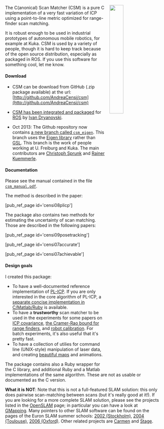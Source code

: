 
<img src="http://purl.org/censi/research/2007-plicp/sm_plicp_zoom_crop.gif" style='float:right; margin: 1em; width: 30%'/>
    
The C(anonical) Scan Matcher (CSM) is a pure C implementation of a very fast variation of ICP 
using a point-to-line metric optimized for range-finder scan matching.

It is robust enough to be used in industrial prototypes of autonomous
mobile robotics, for example at Kuka. CSM is used by a variety of people, though it is hard to keep track because of the open source distribution, especially as packaged in ROS. 
If you use this software for something cool, let me know.

#### Download

* CSM can be download from GitHub (.zip package available) at the url:  
  [http://github.com/AndreaCensi/csm](http://github.com/AndreaCensi/csm)

* [CSM has been integrated and packaged][stack] for [ROS] by [Ivan Dryanovski][ivan].

* Oct 2013: The Github repository now contains [a new branch called ``csm_eigen``](https://github.com/AndreaCensi/csm/tree/csm_eigen). 
This branch uses the [Eigen library](http://eigen.tuxfamily.org/index.php?title=Main_Page) rather than [GSL](http://www.gnu.org/software/gsl/). This branch is the work of people working at U. Freiburg and Kuka. The main contributors are [Christoph Sprunk](http://www.informatik.uni-freiburg.de/~sprunkc/) and [Rainer Kuemmerle](http://www.informatik.uni-freiburg.de/~kuemmerl/).

#### Documentation

Please see the manual contained in the file [``csm_manual.pdf``][manual]. 

[manual]: https://github.com/AndreaCensi/csm/blob/master/csm_manual.pdf

The method is described in the paper:

[pub_ref_page id='censi08plicp']

The package also contains two methods for estimating the
uncertainty of scan matching. Those are described in the following papers: 

[pub_ref_page id='censi09posetracking']

[pub_ref_page id='censi07accurate']

[pub_ref_page id='censi07achievable']


[stack]: http://www.ros.org/wiki/canonical_scan_matcher
[ivan]: http://robotics.ccny.cuny.edu/blog/People/Dryanovski
[ROS]: http://www.ros.org/
 
#### Design goals

I created this package:

- To have a well-documented reference implementation of [PL-ICP](http://purl.org/censi/2007/plicp). If you are only interested in the core algorithm of PL-ICP, a [separate concise implementation in C/Matlab/Ruby](http://purl.org/censi/2007/gpc) is available.
- To have a **trustworthy** scan matcher to be used in the experiments for some papers on [ICP covariance](http://purl.org/censi/2006/icpcov), [the Cramer-Rao bound for range finders](http://purl.org/censi/2006/accuracy), and [robot calibration](http://purl.org/censi/2007/calib).  For batch experiments, it's also useful that it's pretty fast.
- To have a collection of utilies for command line (UNIX-style) manipulation of laser data,
  and creating [beautiful maps][map-example] and animations.

The package contains also a Ruby wrapper for the C library, and additional Ruby and a Matlab implementations of the same algorithm. These are not as usable or documented as the C version.

**What it is NOT**: Note that this is not a full-featured SLAM solution: this only does pairwise scan-matching between scans (but it's really good at it!).
If you are looking for a more complete SLAM solution, please see the projects listed in the [OpenSLAM](http://www.openslam.org) page; in particular you can have a look at [GMapping]. 
Many pointers to other SLAM software can be found on the pages of the Euron SLAM summer schools: 
[2002 (Stockholm)](http://www.cas.kth.se/SLAM/),
[2004 (Toulouse)](http://www.laas.fr/SLAM/),
[2006 (Oxford)](http://www.robots.ox.ac.uk/~SSS06/Website/index.html).
Other related projects are [Carmen] and [Stage].

[map-example]: http://purl.org/censi/research/2007-plicp/laserazosSM3.log.pdf

[gmapping]: http://www.openslam.org/gmapping.html
[carmen]: http://carmen.sourceforge.net/
[stage]: http://playerstage.sourceforge.net/

